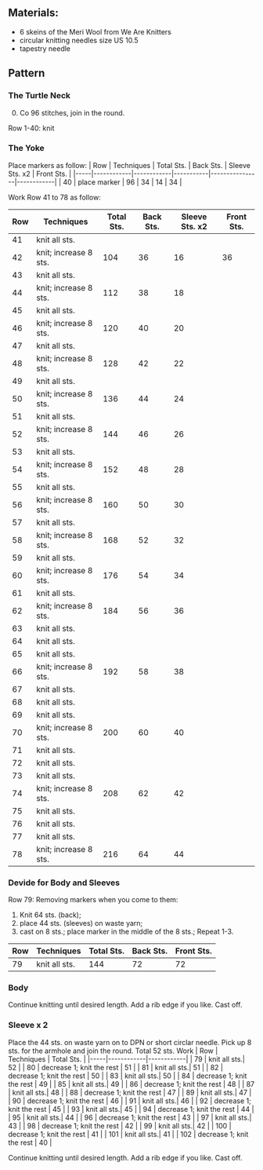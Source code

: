## Materials:
- 6 skeins of the Meri Wool from We Are Knitters
- circular knitting needles size US 10.5
- tapestry needle

## Pattern

### The Turtle Neck

0. Co 96 stitches, join in the round.

Row 1-40: knit

### The Yoke

Place markers as follow:
| Row | Techniques | Total Sts. | Back Sts. | Sleeve Sts. x2 | Front Sts. |
|-----|------------|------------|-----------|----------------|------------|
| 40 | place marker | 96 | 34 | 14 | 34 |

Work Row 41 to 78 as follow:

| Row | Techniques | Total Sts. | Back Sts. | Sleeve Sts. x2 | Front Sts. |
|-----|------------|------------|-----------|----------------|------------|
| 41 | knit all sts. |  |  |  |  |
| 42 | knit; increase 8 sts. | 104 | 36 | 16 | 36 |
| 43 | knit all sts. |  |  |  |  |
| 44 | knit; increase 8 sts. | 112 | 38 | 18 |  |
| 45 | knit all sts. |  |  |  |  |
| 46 | knit; increase 8 sts. | 120 | 40 | 20 |  |
| 47 | knit all sts. |  |  |  |  |
| 48 | knit; increase 8 sts. | 128 | 42 | 22 |  |
| 49 | knit all sts. |  |  |  |  |
| 50 | knit; increase 8 sts. | 136 | 44 | 24 |  |
| 51 | knit all sts. |  |  |  |  |
| 52 | knit; increase 8 sts. | 144 | 46 | 26 |  |
| 53 | knit all sts. |  |  |  |  |
| 54 | knit; increase 8 sts. | 152 | 48 | 28 |  |
| 55 | knit all sts. |  |  |  |  |
| 56 | knit; increase 8 sts. | 160 | 50 | 30 |  |
| 57 | knit all sts. |  |  |  |  |
| 58 | knit; increase 8 sts. | 168 | 52 | 32 |  |
| 59 | knit all sts. |  |  |  |  |
| 60 | knit; increase 8 sts. | 176 | 54 | 34 |  |
| 61 | knit all sts. |  |  |  |  |
| 62 | knit; increase 8 sts. | 184 | 56 | 36 |  |
| 63 | knit all sts. |  |  |  |  |
| 64 | knit all sts. |  |  |  |  |
| 65 | knit all sts. |  |  |  |  |
| 66 | knit; increase 8 sts. | 192 | 58 | 38 |  |
| 67 | knit all sts. |  |  |  |  |
| 68 | knit all sts. |  |  |  |  |
| 69 | knit all sts. |  |  |  |  |
| 70 | knit; increase 8 sts. | 200 | 60 | 40 |  |
| 71 | knit all sts. |  |  |  |  |
| 72 | knit all sts. |  |  |  |  |
| 73 | knit all sts. |  |  |  |  |
| 74 | knit; increase 8 sts. | 208 | 62 | 42 |  |
| 75 | knit all sts. |  |  |  |  |
| 76 | knit all sts. |  |  |  |  |
| 77 | knit all sts. |  |  |  |  |
| 78 | knit; increase 8 sts. | 216 | 64 | 44 |  |

### Devide for Body and Sleeves

Row 79: Removing markers when you come to them:
1. Knit 64 sts. (back);
2. place 44 sts. (sleeves) on waste yarn; 
3. cast on 8 sts.; place marker in the middle of the 8 sts.;
Repeat 1-3. 

| Row | Techniques | Total Sts. | Back Sts. | Front Sts. |
|-----|------------|------------|-----------|------------|
| 79 | knit all sts.| 144 | 72 | 72|

### Body

Continue knitting until desired length. Add a rib edge if you like. Cast off.

### Sleeve x 2

Place the 44 sts. on waste yarn on to DPN or short circlar needle. Pick up 8 sts. for the armhole and join the round. Total 52 sts.
Work 
| Row | Techniques | Total Sts. |
|-----|------------|------------|
| 79 | knit all sts.| 52 |
| 80 | decrease 1; knit the rest | 51 |
| 81 | knit all sts.| 51 |
| 82 | decrease 1; knit the rest | 50 |
| 83 | knit all sts.| 50 |
| 84 | decrease 1; knit the rest | 49 |
| 85 | knit all sts.| 49 |
| 86 | decrease 1; knit the rest | 48 |
| 87 | knit all sts.| 48 |
| 88 | decrease 1; knit the rest | 47 |
| 89 | knit all sts.| 47 |
| 90 | decrease 1; knit the rest | 46 |
| 91 | knit all sts.| 46 |
| 92 | decrease 1; knit the rest | 45 |
| 93 | knit all sts.| 45 |
| 94 | decrease 1; knit the rest | 44 |
| 95 | knit all sts.| 44 |
| 96 | decrease 1; knit the rest | 43 |
| 97 | knit all sts.| 43 |
| 98 | decrease 1; knit the rest | 42 |
| 99 | knit all sts.| 42 |
| 100 | decrease 1; knit the rest | 41 |
| 101 | knit all sts.| 41 |
| 102 | decrease 1; knit the rest | 40 |

Continue knitting until desired length. Add a rib edge if you like. Cast off.

